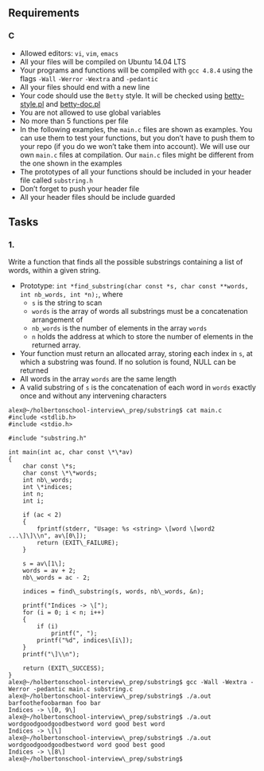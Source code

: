 ## Requirements

### C

- Allowed editors: `vi`, `vim`, `emacs`
- All your files will be compiled on Ubuntu 14.04 LTS
- Your programs and functions will be compiled with `gcc 4.8.4` using the flags `-Wall` `-Werror` `-Wextra` and `-pedantic`
- All your files should end with a new line
- Your code should use the `Betty` style. It will be checked using [betty-style.pl](https://github.com/hs-hq/Betty/blob/master/betty-style.pl "betty-style.pl") and [betty-doc.pl](https://github.com/hs-hq/Betty/blob/master/betty-doc.pl "betty-doc.pl")
- You are not allowed to use global variables
- No more than 5 functions per file
- In the following examples, the `main.c` files are shown as examples. You can use them to test your functions, but you don’t have to push them to your repo (if you do we won’t take them into account). We will use our own `main.c` files at compilation. Our `main.c` files might be different from the one shown in the examples
- The prototypes of all your functions should be included in your header file called `substring.h`
- Don’t forget to push your header file
- All your header files should be include guarded

## Tasks

### 1.

Write a function that finds all the possible substrings containing a list of words, within a given string.

- Prototype: `int *find_substring(char const *s, char const **words, int nb_words, int *n);`, where
  - `s` is the string to scan
  - `words` is the array of words all substrings must be a concatenation arrangement of
  - `nb_words` is the number of elements in the array `words`
  - `n` holds the address at which to store the number of elements in the returned array.
- Your function must return an allocated array, storing each index in `s`, at which a substring was found. If no solution is found, NULL can be returned
- All words in the array `words` are the same length
- A valid substring of `s` is the concatenation of each word in `words` exactly once and without any intervening characters

```
alex@~/holbertonschool-interview\_prep/substring$ cat main.c
#include <stdlib.h>
#include <stdio.h>

#include "substring.h"

int main(int ac, char const \*\*av)
{
    char const \*s;
    char const \*\*words;
    int nb\_words;
    int \*indices;
    int n;
    int i;

    if (ac < 2)
    {
        fprintf(stderr, "Usage: %s <string> \[word \[word2 ...\]\]\\n", av\[0\]);
        return (EXIT\_FAILURE);
    }

    s = av\[1\];
    words = av + 2;
    nb\_words = ac - 2;

    indices = find\_substring(s, words, nb\_words, &n);

    printf("Indices -> \[");
    for (i = 0; i < n; i++)
    {
        if (i)
            printf(", ");
        printf("%d", indices\[i\]);
    }
    printf("\]\\n");

    return (EXIT\_SUCCESS);
}
alex@~/holbertonschool-interview\_prep/substring$ gcc -Wall -Wextra -Werror -pedantic main.c substring.c
alex@~/holbertonschool-interview\_prep/substring$ ./a.out barfoothefoobarman foo bar
Indices -> \[0, 9\]
alex@~/holbertonschool-interview\_prep/substring$ ./a.out wordgoodgoodgoodbestword word good best word
Indices -> \[\]
alex@~/holbertonschool-interview\_prep/substring$ ./a.out wordgoodgoodgoodbestword word good best good
Indices -> \[8\]
alex@~/holbertonschool-interview\_prep/substring$
```
